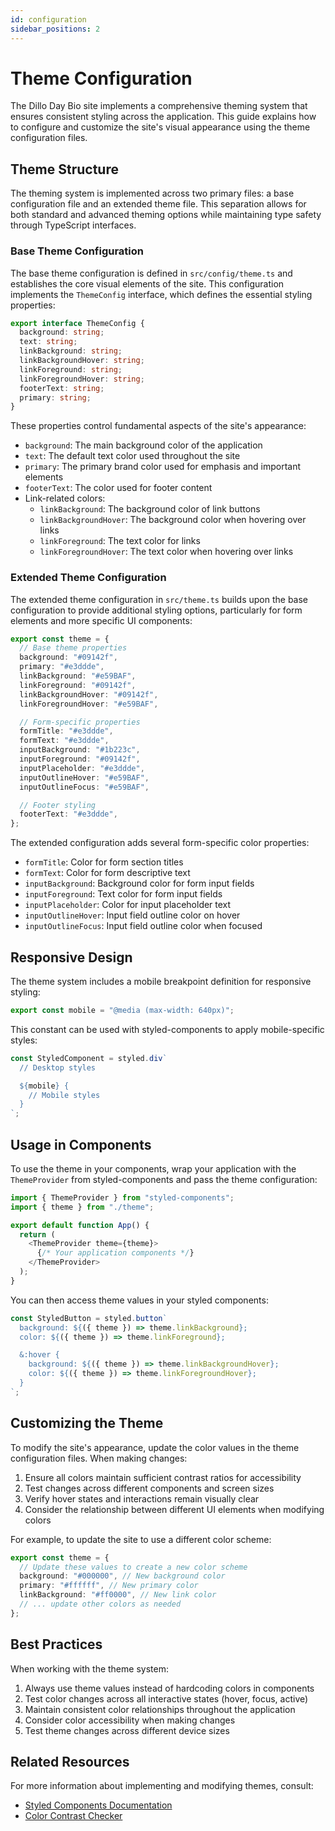 ```yaml
---
id: configuration
sidebar_positions: 2
---
```


# Theme Configuration

The Dillo Day Bio site implements a comprehensive theming system that ensures consistent styling across the application. This guide explains how to configure and customize the site's visual appearance using the theme configuration files.

## Theme Structure

The theming system is implemented across two primary files: a base configuration file and an extended theme file. This separation allows for both standard and advanced theming options while maintaining type safety through TypeScript interfaces.

### Base Theme Configuration

The base theme configuration is defined in `src/config/theme.ts` and establishes the core visual elements of the site. This configuration implements the `ThemeConfig` interface, which defines the essential styling properties:

```typescript
export interface ThemeConfig {
  background: string;
  text: string;
  linkBackground: string;
  linkBackgroundHover: string;
  linkForeground: string;
  linkForegroundHover: string;
  footerText: string;
  primary: string;
}
```

These properties control fundamental aspects of the site's appearance:

- `background`: The main background color of the application
- `text`: The default text color used throughout the site
- `primary`: The primary brand color used for emphasis and important elements
- `footerText`: The color used for footer content
- Link-related colors:
  - `linkBackground`: The background color of link buttons
  - `linkBackgroundHover`: The background color when hovering over links
  - `linkForeground`: The text color for links
  - `linkForegroundHover`: The text color when hovering over links

### Extended Theme Configuration

The extended theme configuration in `src/theme.ts` builds upon the base configuration to provide additional styling options, particularly for form elements and more specific UI components:

```typescript
export const theme = {
  // Base theme properties
  background: "#09142f",
  primary: "#e3ddde",
  linkBackground: "#e59BAF",
  linkForeground: "#09142f",
  linkBackgroundHover: "#09142f",
  linkForegroundHover: "#e59BAF",

  // Form-specific properties
  formTitle: "#e3ddde",
  formText: "#e3ddde",
  inputBackground: "#1b223c",
  inputForeground: "#09142f",
  inputPlaceholder: "#e3ddde",
  inputOutlineHover: "#e59BAF",
  inputOutlineFocus: "#e59BAF",

  // Footer styling
  footerText: "#e3ddde",
};
```

The extended configuration adds several form-specific color properties:

- `formTitle`: Color for form section titles
- `formText`: Color for form descriptive text
- `inputBackground`: Background color for form input fields
- `inputForeground`: Text color for form input fields
- `inputPlaceholder`: Color for input placeholder text
- `inputOutlineHover`: Input field outline color on hover
- `inputOutlineFocus`: Input field outline color when focused

## Responsive Design

The theme system includes a mobile breakpoint definition for responsive styling:

```typescript
export const mobile = "@media (max-width: 640px)";
```

This constant can be used with styled-components to apply mobile-specific styles:

```typescript
const StyledComponent = styled.div`
  // Desktop styles

  ${mobile} {
    // Mobile styles
  }
`;
```

## Usage in Components

To use the theme in your components, wrap your application with the `ThemeProvider` from styled-components and pass the theme configuration:

```typescript
import { ThemeProvider } from "styled-components";
import { theme } from "./theme";

export default function App() {
  return (
    <ThemeProvider theme={theme}>
      {/* Your application components */}
    </ThemeProvider>
  );
}
```

You can then access theme values in your styled components:

```typescript
const StyledButton = styled.button`
  background: ${({ theme }) => theme.linkBackground};
  color: ${({ theme }) => theme.linkForeground};

  &:hover {
    background: ${({ theme }) => theme.linkBackgroundHover};
    color: ${({ theme }) => theme.linkForegroundHover};
  }
`;
```

## Customizing the Theme

To modify the site's appearance, update the color values in the theme configuration files. When making changes:

1. Ensure all colors maintain sufficient contrast ratios for accessibility
2. Test changes across different components and screen sizes
3. Verify hover states and interactions remain visually clear
4. Consider the relationship between different UI elements when modifying colors

For example, to update the site to use a different color scheme:

```typescript
export const theme = {
  // Update these values to create a new color scheme
  background: "#000000", // New background color
  primary: "#ffffff", // New primary color
  linkBackground: "#ff0000", // New link color
  // ... update other colors as needed
};
```

## Best Practices

When working with the theme system:

1. Always use theme values instead of hardcoding colors in components
2. Test color changes across all interactive states (hover, focus, active)
3. Maintain consistent color relationships throughout the application
4. Consider color accessibility when making changes
5. Test theme changes across different device sizes

## Related Resources

For more information about implementing and modifying themes, consult:

- [Styled Components Documentation](https://styled-components.com/docs/advanced#theming)
- [Color Contrast Checker](https://webaim.org/resources/contrastchecker/)
